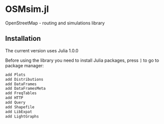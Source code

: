 # OSMsim.jl
OpenStreetMap - routing and simulations library

## Installation

The current version uses Julia 1.0.0

Before using the library you need to install Julia packages, press `]` to go to package manager:

```julia
add Plots
add Distributions
add DataFrames
add DataFramesMeta
add FreqTables
add HTTP
add Query
add Shapefile
add LibExpat
add LightGraphs
```




